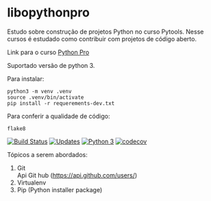 # libopythonpro
Estudo sobre construção de projetos Python no curso Pytools.
Nesse cursos é estudado como contribuir com projetos de código aberto.

Link para o curso [Python Pro](https://www.python.pro.br/) 

Suportado versão de python 3.

Para instalar:
```console
python3 -m venv .venv
source .venv/bin/activate
pip install -r requerements-dev.txt
```

Para conferir a qualidade de código:

```console
flake8
```
 
[![Build Status](https://travis-ci.org/GilmarDeJesusSantana/libpythonpro.svg?branch=master)](https://travis-ci.org/GilmarDeJesusSantana/libpythonpro)
[![Updates](https://pyup.io/repos/github/GilmarDeJesusSantana/libpythonpro/shield.svg)](https://pyup.io/repos/github/GilmarDeJesusSantana/libpythonpro/)
[![Python 3](https://pyup.io/repos/github/GilmarDeJesusSantana/libpythonpro/python-3-shield.svg)](https://pyup.io/repos/github/GilmarDeJesusSantana/libpythonpro/)
[![codecov](https://codecov.io/gh/GilmarDeJesusSantana/libpythonpro/branch/master/graph/badge.svg)](https://codecov.io/gh/GilmarDeJesusSantana/libpythonpro)

Tópicos a serem abordados:
1. Git  
   Api Git hub (https://api.github.com/users/) 
2. Virtualenv
3. Pip (Python installer package)
